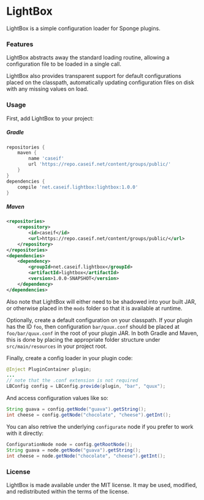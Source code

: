 # LightBox

LightBox is a simple configuration loader for Sponge plugins.

### Features

LightBox abstracts away the standard loading routine, allowing a
configuration file to be loaded in a single call.

LightBox also provides transparent support for default configurations placed
on the classpath, automatically updating configuration files on disk with any
missing values on load.

### Usage

First, add LightBox to your project:

##### Gradle

```groovy
repositories {
    maven {
        name 'caseif'
        url 'https://repo.caseif.net/content/groups/public/'
    }
}
dependencies {
    compile 'net.caseif.lightbox:lightbox:1.0.0'
}
```

##### Maven

```xml
<repositories>
    <repository>
        <id>caseif</id>
        <url>https://repo.caseif.net/content/groups/public/</url>
    </repository>
</repositories>
<dependencies>
    <dependency>
        <groupId>net.caseif.lightbox</groupId>
        <artifactId>lightbox</artifactId>
        <version>1.0.0-SNAPSHOT</version>
    </dependency>
</dependencies>
```

Also note that LightBox will either need to be shadowed into your built JAR, or
otherwise placed in the `mods` folder so that it is available at runtime.

Optionally, create a default configuration on your classpath. If your plugin has
the ID `foo`, then configuration `bar/quux.conf` should be placed at
`foo/bar/quux.conf`
in the root of your plugin JAR. In both Gradle and Maven, this is done by
placing the appropriate folder structure under `src/main/resources` in your
project root.

Finally, create a config loader in your plugin code:

```java
@Inject PluginContainer plugin;
...
// note that the .conf extension is not required
LBConfig config = LBConfig.provide(plugin, "bar", "quux");
```

And access configuration values like so:

```java
String guava = config.getNode("guava").getString();
int cheese = config.getNode("chocolate", "cheese").getInt();
```

You can also retrive the underlying `configurate` node if you prefer to work
with it directly:

```java
ConfigurationNode node = config.getRootNode();
String guava = node.getNode("guava").getString();
int cheese = node.getNode("chocolate", "cheese").getInt();
```

### License

LightBox is made available under the MIT license. It may be used, modified, and
redistributed within the terms of the license.
